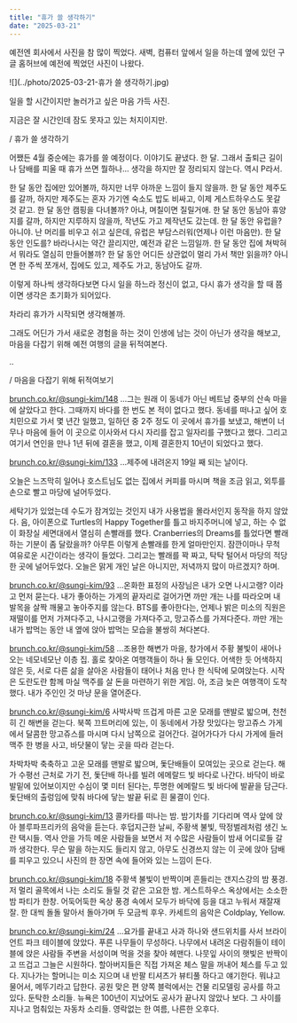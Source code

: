 ```yaml
---
title: "휴가 쓸 생각하기"
date: "2025-03-21"
---
```


예전엔 회사에서 사진을 참 많이 찍었다.
새벽, 컴퓨터 앞에서 일을 하는데 옆에 있던 구글 홈허브에 예전에 찍었던 사진이 나왔다.

![](../photo/2025-03-21-휴가 쓸 생각하기.jpg)

일을 할 시간이지만 놀러가고 싶은 마음 가득 사진.

지금은 잘 시간인데 잠도 못자고 있는 처지이지만.

/
휴가 쓸 생각하기

어쨌든 4월 중순에는 휴가를 쓸 예정이다. 이야기도 끝냈다. 한 달.
그래서 출퇴근 길이나 담배를 피울 때 휴가 쓰면 뭘하나... 생각을 하지만 잘 정리되지 않는다. 역시 P라서.

한 달 동안 집에만 있어볼까, 하지만 너무 아까운 느낌이 들지 않을까.
한 달 동안 제주도를 갈까, 하지만 제주도는 혼자 가기엔 숙소도 밥도 비싸고, 이제 게스트하우스도 못갈 것 같고.
한 달 동안 캠핑을 다녀볼까? 아냐, 며칠이면 질릴거애.
한 달 동안 동남아 휴양지를 갈까, 하지만 지루하지 않을까, 작년도 가고 제작년도 갔는데.
한 달 동안 유럽을? 아니야. 난 머리를 비우고 쉬고 싶은데, 유럽은 부담스러워(언제나 이런 마음만).
한 달 동안 인도를? 바라나시는 약간 끌리지만, 예전과 같은 느낌일까.
한 달 동안 집에 쳐박혀서 뭐라도 열심히 만들어볼까?
한 달 동안 어디든 상관없이 멀리 가서 책만 읽을까?
아니면 한 주씩 쪼개서, 집에도 있고, 제주도 가고, 동남아도 갈까.

이렇게 하나씩 생각하다보면 다시 일을 하느라 정신이 없고, 다시 휴가 생각을 할 때 쯤이면 생각은 초기화가 되어있다.

차라리 휴가가 시작되면 생각해볼까.

그래도 어딘가 가서 새로운 경험을 하는 것이 인생에 남는 것이 아닌가 생각을 해보고, 마음을 다잡기 위해 예전 여행의 글을 뒤적여본다.

..

/
마음을 다잡기 위해 뒤적여보기

[brunch.co.kr/@sungi-kim/148](http://brunch.co.kr/@sungi-kim/148)
...그는 원래 이 동네가 아닌 베트남 중부의 산속 마을에 살았다고 한다. 그때까지 바다를 한 번도 본 적이 없다고 했다. 동네를 떠나고 싶어 호치민으로 가서 몇 년간 일했고, 일하던 중 2주 정도 이 곳에서 휴가를 보냈고, 해변이 너무나 마음에 들어 이 곳으로 이사와서 다시 자리를 잡고 일자리를 구했다고 했다. 그리고 여기서 연인을 만나 1년 뒤에 결혼을 했고, 이제 결혼한지 10년이 되었다고 했다.


[brunch.co.kr/@sungi-kim/133](http://brunch.co.kr/@sungi-kim/133)
...제주에 내려온지 19일 째 되는 날이다.

오늘은 느즈막히 일어나 호스트님도 없는 집에서 커피를 마시며 책을 조금 읽고, 외투를 손으로 빨고 마당에 널어두었다.

세탁기가 있었는데 수도가 잠겨있는 것인지 내가 사용법을 몰라서인지 동작을 하지 않았다. 음, 아이폰으로 Turtles의 Happy Together를 틀고 바지주머니에 넣고, 하는 수 없이 화장실 세면대에서 열심히 손빨래를 했다. Cranberries의 Dreams를 틀었다면 빨래하는 기분이 좀 달랐을까? 아무튼 이렇게 손빨래를 한게 얼마만인지. 잠깐이마나 무척 여유로운 시간이라는 생각이 들었다. 그리고는 빨래를 꽉 짜고, 탁탁 털어서 마당의 적당한 곳에 널어두었다. 오늘은 맑게 개인 날은 아니지만, 저녁까지 많이 마르겠지? 하며.

[brunch.co.kr/@sungi-kim/93](http://brunch.co.kr/@sungi-kim/93)
...온화한 표정의 사장님은 내가 오면 나시고랭? 이라고 먼저 묻는다. 내가 좋아하는 가게의 끝자리로 걸어가면 까만 개는 나를 따라오며 내 발목을 살짝 깨물고 놓아주지를 않는다. BTS를 좋아한다는, 언제나 밝은 미소의 직원은 재떨이를 먼저 가져다주고, 나시고랭을 가져다주고, 망고쥬스를 가져다준다. 까만 개는 내가 밥먹는 동안 내 옆에 앉아 밥먹는 모습을 불쌍히 쳐다본다.

[brunch.co.kr/@sungi-kim/58](http://brunch.co.kr/@sungi-kim/58)
...조용한 해변가 마을, 창가에서 주황 불빛이 새어나오는 네모네모난 이층 집. 홀로 찾아온 여행객들이 하나 둘 모인다. 어색한 듯 어색하지 않은 듯, 서로 다른 삶을 살아온 사람들이 태어나 처음 만나 한 식탁에 모여앉는다. 시작은 도란도란 함께 마실 맥주를 살 돈을 마련하기 위한 게임. 아, 조금 늦은 여행객이 도착했다. 내가 주인인 것 마냥 문을 열어준다.

[brunch.co.kr/@sungi-kim/6](http://brunch.co.kr/@sungi-kim/6)
사박사박 뜨겁게 마른 고운 모래를 맨발로 밟으며, 천천히 긴 해변을 걷는다. 북쪽 끄트머리에 있는, 이 동네에서 가장 맛있다는 망고쥬스 가게에서 달콤한 망고쥬스를 마시며 다시 남쪽으로 걸어간다. 걸어가다가 다시 가게에 들러 맥주 한 병을 사고, 바닷물이 닿는 곳을 따라 걷는다.

차박차박 축축하고 고운 모래를 맨발로 밟으며, 돛단배들이 모여있는 곳으로 걷는다. 해가 수평선 근처로 가기 전, 돛단배 하나를 빌려 에메랄드 빛 바다로 나간다. 바닥이 바로 발밑에 있어보이지만 수심이 몇 미터 된다는, 투명한 에메랄드 빛 바다에 발끝을 담근다. 돛단배의 출렁임에 맞춰 바다에 닿는 발끝 뒤로 흰 물결이 인다.

[brunch.co.kr/@sungi-kim/13](http://brunch.co.kr/@sungi-kim/13)
콜카타를 떠나는 밤. 밤기차를 기다리며 역사 앞에 앉아 블루파프리카의 음악을 듣는다. 후덥지근한 날씨, 주황색 불빛, 딱정벌레처럼 생긴 노란 택시들. 역사 안을 가득 메운 사람들을 보면서 저 수많은 사람들이 밤새 어디로들 갈까 생각한다. 무슨 말을 하는지도 들리지 않고, 아무도 신경쓰지 않는 이 곳에 앉아 담배를 피우고 있으니 사진의 한 장면 속에 들어와 있는 느낌이 든다.

[brunch.co.kr/@sungi-kim/18](http://brunch.co.kr/@sungi-kim/18)
주황색 불빛이 반짝이며 흔들리는 갠지스강의 밤 풍경. 저 멀리 골목에서 나는 소리도 들릴 것 같은 고요한 밤. 게스트하우스 옥상에서는 소소한 밤 파티가 한창. 어둑어둑한 옥상 풍경 속에서 모두가 바닥에 등을 대고 누워서 재잘재잘. 한 대씩 돌돌 말아서 돌아가며 두 모금씩 후우. 카세트의 음악은 Coldplay, Yellow.

[brunch.co.kr/@sungi-kim/24](http://brunch.co.kr/@sungi-kim/24)
...요가를 끝내고 사과 하나와 샌드위치를 사서 브라이언트 파크 테이블에 앉았다. 푸른 나무들이 무성하다. 나무에서 내려온 다람쥐들이 테이블에 앉은 사람들 주변을 서성이며 먹을 것을 찾아 헤맨다. 나뭇잎 사이의 햇빛은 반짝이고 뜨겁고 그늘은 시원하다. 할아버지들은 직접 가져온 체스 말을 꺼내어 체스를 두고 있다. 지나가는 할머니는 미소 지으며 내 반팔 티셔츠가 뷰티풀 하다고 얘기한다. 뭐냐고 물어서, 메뚜기라고 답한다. 공원 맞은 편 양쪽 블럭에서는 건물 리모델링 공사를 하고 있다. 둔탁한 소리들. 뉴욕은 100년이 지났어도 공사가 끝나지 않았나 보다. 그 사이를 지나고 멈춰있는 자동차 소리들. 영락없는 한 여름, 나른한 오후다.